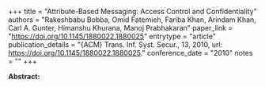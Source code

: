 +++
title = "Attribute-Based Messaging: Access Control and Confidentiality"
authors = "Rakeshbabu Bobba, Omid Fatemieh, Fariba Khan, Arindam Khan, Carl A. Gunter, Himanshu Khurana, Manoj Prabhakaran"
paper_link = "https://doi.org/10.1145/1880022.1880025"
entrytype = "article"
publication_details = "{ACM} Trans. Inf. Syst. Secur., 13, 2010, url: <a href='https://doi.org/10.1145/1880022.1880025' target='_blank'>https://doi.org/10.1145/1880022.1880025</a>."
conference_date = "2010"
notes = ""
+++

<b>Abstract:</b>
